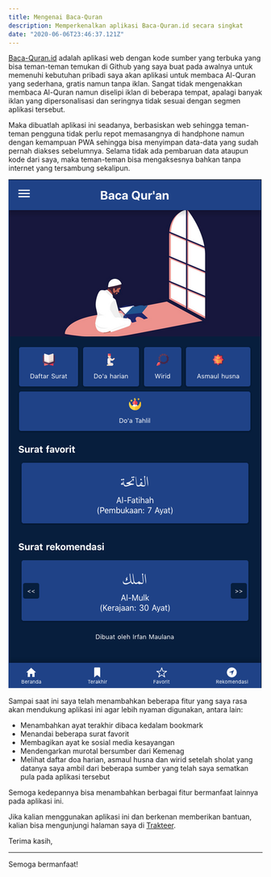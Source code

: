 ```yaml
---
title: Mengenai Baca-Quran
description: Memperkenalkan aplikasi Baca-Quran.id secara singkat
date: "2020-06-06T23:46:37.121Z"
---
```


[Baca-Quran.id](https://www.baca-quran.id/) adalah aplikasi web dengan kode sumber yang terbuka yang bisa teman-teman temukan di Github yang saya buat pada awalnya untuk memenuhi kebutuhan pribadi saya akan aplikasi untuk membaca Al-Quran yang sederhana, gratis namun tanpa iklan. Sangat tidak mengenakkan membaca Al-Quran namun diselipi iklan di beberapa tempat, apalagi banyak iklan yang dipersonalisasi dan seringnya tidak sesuai dengan segmen aplikasi tersebut.

Maka dibuatlah aplikasi ini seadanya, berbasiskan web sehingga teman-teman pengguna tidak perlu repot memasangnya di handphone namun dengan kemampuan PWA sehingga bisa menyimpan data-data yang sudah pernah diakses sebelumnya. Selama tidak ada pembaruan data ataupun kode dari saya, maka teman-teman bisa mengaksesnya bahkan tanpa internet yang tersambung sekalipun.

![Homepage Baca-Quran.id](homepage-baca-quran.png)

Sampai saat ini saya telah menambahkan beberapa fitur yang saya rasa akan mendukung aplikasi ini agar lebih nyaman digunakan, antara lain:

- Menambahkan ayat terakhir dibaca kedalam bookmark
- Menandai beberapa surat favorit
- Membagikan ayat ke sosial media kesayangan
- Mendengarkan murotal bersumber dari Kemenag
- Melihat daftar doa harian, asmaul husna dan wirid setelah sholat yang datanya saya ambil dari beberapa sumber yang telah saya sematkan pula pada aplikasi tersebut

Semoga kedepannya bisa menambahkan berbagai fitur bermanfaat lainnya pada aplikasi ini.

Jika kalian menggunakan aplikasi ini dan berkenan memberikan bantuan, kalian bisa mengunjungi halaman saya di [Trakteer](https://trakteer.id/mazipan).

Terima kasih,

---

Semoga bermanfaat!
